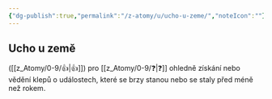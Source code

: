 ```yaml
---
{"dg-publish":true,"permalink":"/z-atomy/u/ucho-u-zeme/","noteIcon":""}
---
```


## Ucho u země
([[z_Atomy/0-9/👍\|👍]]) pro [[z_Atomy/0-9/❓\|❓]] ohledně získání nebo vědění klepů o událostech, které se brzy stanou nebo se staly před méně než rokem.